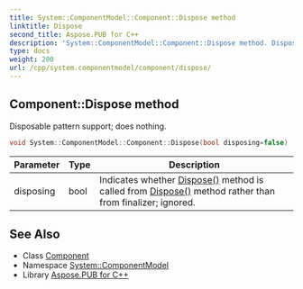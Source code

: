 ```yaml
---
title: System::ComponentModel::Component::Dispose method
linktitle: Dispose
second_title: Aspose.PUB for C++
description: 'System::ComponentModel::Component::Dispose method. Disposable pattern support; does nothing in C++.'
type: docs
weight: 200
url: /cpp/system.componentmodel/component/dispose/
---
```

## Component::Dispose method


Disposable pattern support; does nothing.

```cpp
void System::ComponentModel::Component::Dispose(bool disposing=false)
```


| Parameter | Type | Description |
| --- | --- | --- |
| disposing | bool | Indicates whether [Dispose()](./) method is called from [Dispose()](./) method rather than from finalizer; ignored. |

## See Also

* Class [Component](../)
* Namespace [System::ComponentModel](../../)
* Library [Aspose.PUB for C++](../../../)
